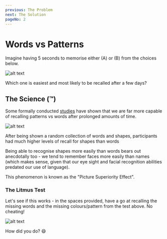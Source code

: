 ```yaml
---
previous: The Problem
next: The Solution
pageNo: 2
---
```


# Words vs Patterns

Imagine having 5 seconds to memorise either (A) or (B) from the choices below.

![alt text](/wordsvspattern.svg)

Which one is easiest and most likely to be recalled after a few days?

## The Science (™)

Some formally conducted [studies](https://en.wikipedia.org/wiki/Picture_superiority_effect) have shown that we are far more capable of recalling patterns vs words after prolonged amounts of time.

![alt text](/circles.svg)

<caption>After being shown a random collection of words and shapes, participants had much higher levels of recall for shapes than words</caption>

Being able to recognise shapes more easily than words bears out anecdotally too - we tend to remember faces more easily than names (which makes sense, given that our eye sight and facial recognition abilities predated our use of language).

This phenomenon is known as the "Picture Superiority Effect".

### The Litmus Test

Let's see if this works - in the spaces provided, have a go at recalling the missing words and the missing colours/pattern from the test above. No cheating!

![alt text](/test.svg)

How did you do? 😄

